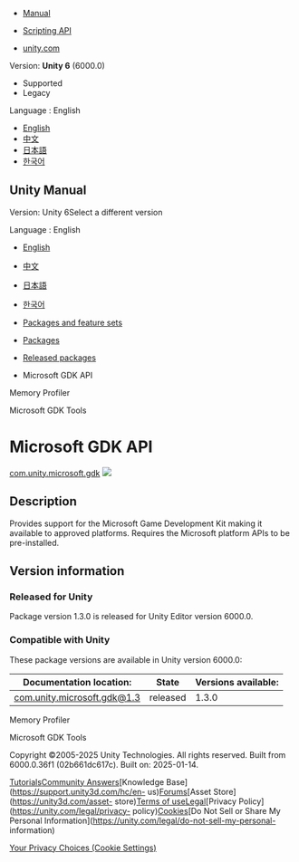 [](https://docs.unity3d.com)

  * [Manual](../Manual/index.html)
  * [Scripting API](../ScriptReference/index.html)

  * [unity.com](https://unity.com/)

Version: **Unity 6** (6000.0)

  * Supported
  * Legacy

Language : English

  * [English](/Manual/com.unity.microsoft.gdk.html)
  * [中文](/cn/current/Manual/com.unity.microsoft.gdk.html)
  * [日本語](/ja/current/Manual/com.unity.microsoft.gdk.html)
  * [한국어](/kr/current/Manual/com.unity.microsoft.gdk.html)

[](https://docs.unity3d.com)

## Unity Manual

Version: Unity 6Select a different version

Language : English

  * [English](/Manual/com.unity.microsoft.gdk.html)
  * [中文](/cn/current/Manual/com.unity.microsoft.gdk.html)
  * [日本語](/ja/current/Manual/com.unity.microsoft.gdk.html)
  * [한국어](/kr/current/Manual/com.unity.microsoft.gdk.html)

  * [Packages and feature sets](PackagesList.html)
  * [Packages](Packages-all.html)
  * [Released packages](pack-safe.html)
  * Microsoft GDK API 

[](com.unity.memoryprofiler.html)

Memory Profiler

[](com.unity.microsoft.gdk.tools.html)

Microsoft GDK Tools

# Microsoft GDK API

[com.unity.microsoft.gdk](https://docs.unity3d.com/Packages/com.unity.microsoft.gdk@1.3/manual/index.html)
![](../uploads/Main/iconRel.png)

## Description

Provides support for the Microsoft Game Development Kit making it available to
approved platforms. Requires the Microsoft platform APIs to be pre-installed.

## Version information

### Released for Unity

Package version 1.3.0 is released for Unity Editor version 6000.0.

### Compatible with Unity

These package versions are available in Unity version 6000.0:

**Documentation location:** | **State** | **Versions available:**  
---|---|---  
[com.unity.microsoft.gdk@1.3](https://docs.unity3d.com/Packages/com.unity.microsoft.gdk@1.3/manual/index.html) | released | 1.3.0  
  
[](com.unity.memoryprofiler.html)

Memory Profiler

[](com.unity.microsoft.gdk.tools.html)

Microsoft GDK Tools

Copyright ©2005-2025 Unity Technologies. All rights reserved. Built from
6000.0.36f1 (02b661dc617c). Built on: 2025-01-14.

[Tutorials](https://learn.unity.com/)[Community
Answers](https://answers.unity3d.com)[Knowledge
Base](https://support.unity3d.com/hc/en-
us)[Forums](https://forum.unity3d.com)[Asset Store](https://unity3d.com/asset-
store)[Terms of
use](https://docs.unity3d.com/Manual/TermsOfUse.html)[Legal](https://unity.com/legal)[Privacy
Policy](https://unity.com/legal/privacy-
policy)[Cookies](https://unity.com/legal/cookie-policy)[Do Not Sell or Share
My Personal Information](https://unity.com/legal/do-not-sell-my-personal-
information)

[Your Privacy Choices (Cookie Settings)](javascript:void\(0\);)


